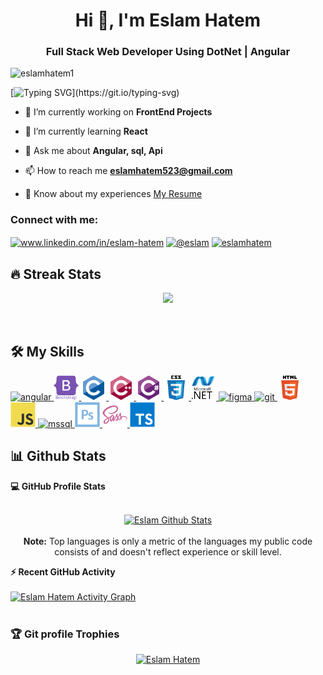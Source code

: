 <h1 align="center">Hi 👋, I'm Eslam Hatem</h1>
<h3 align="center">Full Stack Web Developer Using DotNet | Angular</h3>

<p align="left"> <img src="https://komarev.com/ghpvc/?username=eslamhatem1&label=Profile%20views&color=0e75b6&style=flat" alt="eslamhatem1" /> </p>


[![Typing SVG](https://readme-typing-svg.herokuapp.com?font=Source+Code+Pro&size=30&duration=4000&color=FF84A6&vCenter=true&width=650&height=100&lines=Welcome+On+My+GitHub+Profile%F0%9F%8C%B8..;Call+me+Eslam..;I'm+a+Software+Engineer..)](https://git.io/typing-svg)



- 🔭 I’m currently working on **FrontEnd Projects**

- 🌱 I’m currently learning **React**

- 💬 Ask me about **Angular, sql, Api**

- 📫 How to reach me **eslamhatem523@gmail.com**

- 📄 Know about my experiences <a href="https://drive.google.com/file/d/1S8TI0kNLMjyfWe5_hQCXyxgdUVvttbso/view?usp=sharing](https://drive.google.com/file/d/1S8TI0kNLMjyfWe5_hQCXyxgdUVvttbso/view?usp=sharing">My Resume</a>


<h3 align="left">Connect with me:</h3>
<p align="left">
<a href="https://linkedin.com/in/www.linkedin.com/in/eslam-hatem" target="blank"><img align="center" src="https://raw.githubusercontent.com/rahuldkjain/github-profile-readme-generator/master/src/images/icons/Social/linked-in-alt.svg" alt="www.linkedin.com/in/eslam-hatem" height="30" width="40" /></a>
<a href="https://medium.com/@eslam" target="blank"><img align="center" src="https://raw.githubusercontent.com/rahuldkjain/github-profile-readme-generator/master/src/images/icons/Social/medium.svg" alt="@eslam" height="30" width="40" /></a>
<a href="https://www.leetcode.com/eslamhatem" target="blank"><img align="center" src="https://raw.githubusercontent.com/rahuldkjain/github-profile-readme-generator/master/src/images/icons/Social/leet-code.svg" alt="eslamhatem" height="30" width="40" /></a>
</p>


## 🔥 Streak Stats
<p align="center"><img src="https://github-readme-streak-stats.herokuapp.com/?user=manarshahin48&theme=algolia" /></p>

<br>


## 🛠️ My Skills


<p align="left"> <a href="https://angular.io" target="_blank" rel="noreferrer"> <img src="https://angular.io/assets/images/logos/angular/angular.svg" alt="angular" width="40" height="40"/> </a> <a href="https://getbootstrap.com" target="_blank" rel="noreferrer"> <img src="https://raw.githubusercontent.com/devicons/devicon/master/icons/bootstrap/bootstrap-plain-wordmark.svg" alt="bootstrap" width="40" height="40"/> </a> <a href="https://www.cprogramming.com/" target="_blank" rel="noreferrer"> <img src="https://raw.githubusercontent.com/devicons/devicon/master/icons/c/c-original.svg" alt="c" width="40" height="40"/> </a> <a href="https://www.w3schools.com/cpp/" target="_blank" rel="noreferrer"> <img src="https://raw.githubusercontent.com/devicons/devicon/master/icons/cplusplus/cplusplus-original.svg" alt="cplusplus" width="40" height="40"/> </a> <a href="https://www.w3schools.com/cs/" target="_blank" rel="noreferrer"> <img src="https://raw.githubusercontent.com/devicons/devicon/master/icons/csharp/csharp-original.svg" alt="csharp" width="40" height="40"/> </a> <a href="https://www.w3schools.com/css/" target="_blank" rel="noreferrer"> <img src="https://raw.githubusercontent.com/devicons/devicon/master/icons/css3/css3-original-wordmark.svg" alt="css3" width="40" height="40"/> </a> <a href="https://dotnet.microsoft.com/" target="_blank" rel="noreferrer"> <img src="https://raw.githubusercontent.com/devicons/devicon/master/icons/dot-net/dot-net-original-wordmark.svg" alt="dotnet" width="40" height="40"/> </a> <a href="https://www.figma.com/" target="_blank" rel="noreferrer"> <img src="https://www.vectorlogo.zone/logos/figma/figma-icon.svg" alt="figma" width="40" height="40"/> </a> <a href="https://git-scm.com/" target="_blank" rel="noreferrer"> <img src="https://www.vectorlogo.zone/logos/git-scm/git-scm-icon.svg" alt="git" width="40" height="40"/> </a> <a href="https://www.w3.org/html/" target="_blank" rel="noreferrer"> <img src="https://raw.githubusercontent.com/devicons/devicon/master/icons/html5/html5-original-wordmark.svg" alt="html5" width="40" height="40"/> </a> <a href="https://developer.mozilla.org/en-US/docs/Web/JavaScript" target="_blank" rel="noreferrer"> <img src="https://raw.githubusercontent.com/devicons/devicon/master/icons/javascript/javascript-original.svg" alt="javascript" width="40" height="40"/> </a> <a href="https://www.microsoft.com/en-us/sql-server" target="_blank" rel="noreferrer"> <img src="https://www.svgrepo.com/show/303229/microsoft-sql-server-logo.svg" alt="mssql" width="40" height="40"/> </a> <a href="https://www.photoshop.com/en" target="_blank" rel="noreferrer"> <img src="https://raw.githubusercontent.com/devicons/devicon/master/icons/photoshop/photoshop-line.svg" alt="photoshop" width="40" height="40"/> </a> <a href="https://sass-lang.com" target="_blank" rel="noreferrer"> <img src="https://raw.githubusercontent.com/devicons/devicon/master/icons/sass/sass-original.svg" alt="sass" width="40" height="40"/> </a> <a href="https://www.typescriptlang.org/" target="_blank" rel="noreferrer"> <img src="https://raw.githubusercontent.com/devicons/devicon/master/icons/typescript/typescript-original.svg" alt="typescript" width="40" height="40"/> </a> </p>

 
 


 
 
 
 

 ## 📊 Github Stats



  <summary><b>💻 GitHub Profile Stats</b></summary>
  <br/>
  <p align="center">
    <a href="https://github.com/anuraghazra/github-readme-stats"><img alt="Eslam Github Stats" src="https://github-readme-stats.vercel.app/api?username=EslamHatem&show_icons=true&count_private=true&theme=algolia" height="192px"/></a>
<br/>
  &nbsp;
	  
  <br/>
  <b>Note:</b> Top languages is only a metric of the languages my public code consists of and doesn't reflect experience or skill level.
  </p>

  
  
 

<summary><b>⚡ Recent GitHub Activity</b></summary>
  <br/>
   <a href="https://github.com/eslamhatem1"><img alt="Eslam Hatem Activity Graph" src="https://activity-graph.herokuapp.com/graph?username=manarshahin48&custom_title=Eslam%20Hatem%27s%20Contribution%20Graph&theme=react-dark" /></a>
  <br/>


<br/>

### :trophy: Git profile Trophies

<p align="center"> <a href="https://github.com/ryo-ma/github-profile-trophy"><img src="https://github-profile-trophy.vercel.app/?username=manarshahin48&layout=compact&theme=algolia" alt="Eslam Hatem" /></a> </p>




